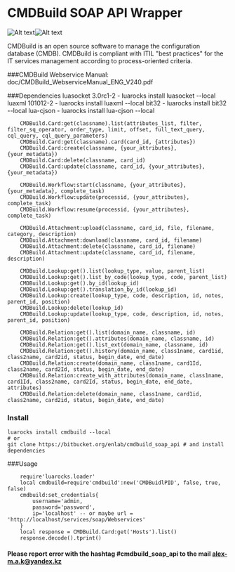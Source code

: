 # CMDBuild SOAP API Wrapper
![Alt text](http://www.cmdbuild.org/logo.png)![Alt text](http://www.rozek.de/Lua/Lua-Logo_128x128.png)

CMDBuild is an open source software to manage the configuration database (CMDB).
CMDBuild is compliant with ITIL "best practices" for the IT services management according to process-oriented criteria.

###CMDBuild Webservice Manual:
	doc/CMDBuild_WebserviceManual_ENG_V240.pdf 

###Dependencies
	luasocket 3.0rc1-2 - luarocks install luasocket --local
	luaxml 101012-2 - luarocks install luaxml --local
	bit32 - luarocks install bit32 --local
	lua-cjson - luarocks install lua-cjson --local

```
	CMDBuild.Card:get(classname).list(attributes_list, filter, filter_sq_operator, order_type, limit, offset, full_text_query, cql_query, cql_query_parameters)
	CMDBuild.Card:get(classname).card(card_id, {attributes})
	CMDBuild.Card:create(classname, {your_attributes}, {your_metadata})
	CMDBuild.Card:delete(classname, card_id)
	CMDBuild.Card:update(classname, card_id, {your_attributes}, {your_metadata})
	
	CMDBuild.Workflow:start(classname, {your_attributes}, {your_metadata}, complete_task)
	CMDBuild.Workflow:update(processid, {your_attributes}, complete_task)
	CMDBuild.Workflow:resume(processid, {your_attributes}, complete_task)
	
	CMDBuild.Attachment:upload(classname, card_id, file, filename, category, description)
	CMDBuild.Attachment:download(classname, card_id, filename)
	CMDBuild.Attachment:delete(classname, card_id, filename)
	CMDBuild.Attachment:update(classname, card_id, filename, description)
	
	CMDBuild.Lookup:get().list(lookup_type, value, parent_list)
	CMDBuild.Lookup:get().list_by_code(lookup_type, code, parent_list)
	CMDBuild.Lookup:get().by_id(lookup_id)
	CMDBuild.Lookup:get().translation_by_id(lookup_id)
	CMDBuild.Lookup:create(lookup_type, code, description, id, notes, parent_id, position)
	CMDBuild.Lookup:delete(lookup_id)
	CMDBuild.Lookup:update(lookup_type, code, description, id, notes, parent_id, position)
	
	CMDBuild.Relation:get().list(domain_name, classname, id)
	CMDBuild.Relation:get().attributes(domain_name, classname, id)
	CMDBuild.Relation:get().list_ext(domain_name, classname, id)
	CMDBuild.Relation:get().history(domain_name, class1name, card1id, class2name, card2id, status, begin_date, end_date)
	CMDBuild.Relation:create(domain_name, class1name, card1Id, class2name, card2Id, status, begin_date, end_date)
	CMDBuild.Relation:create_with_attributes(domain_name, class1name, card1Id, class2name, card2Id, status, begin_date, end_date, attributes)
	CMDBuild.Relation:delete(domain_name, class1name, card1id, class2name, card2id, status, begin_date, end_date)
```

### Install
	luarocks install cmdbuild --local
	# or 
	git clone https://bitbucket.org/enlab/cmdbuild_soap_api # and install dependencies
	
###Usage
```
	require'luarocks.loader'
	local cmdbuild=require'cmdbuild':new('CMDBuidlPID', false, true, false)
	cmdbuild:set_credentials{
		username='admin, 
		password='password', 
		ip='localhost' -- or maybe url = 'http://localhost/services/soap/Webservices'
	}
	local response = CMDBuild.Card:get('Hosts').list()
	response.decode().tprint()
```

#### Please report error with the hashtag **#cmdbuild_soap_api** to the mail <alex-m.a.k@yandex.kz>
